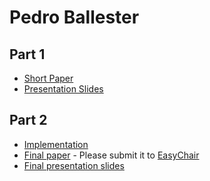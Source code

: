 # Pedro Ballester

## Part 1

- [Short Paper](ballester-proposal.pdf)
- [Presentation Slides](ballester-proposal-slides.pdf)

## Part 2

- [Implementation](<link to github>)
- [Final paper](glicks-paper.pdf) - Please submit it to [EasyChair](https://easychair.org/conferences/?conf=ap2018)
- [Final presentation slides](glicks-final-presentation-slides.pdf)
